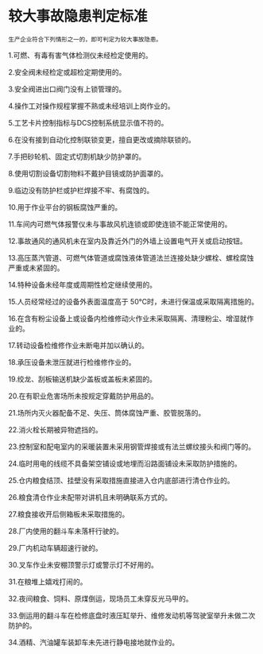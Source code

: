 # 较大事故隐患判定标准

    生产企业符合下列情形之一的，即可判定为较大事故隐患。

1.可燃、有毒有害气体检测仪未经检定使用的。

2.安全阀未经检定或超检定期使用的。

3.安全阀进出口阀门没有上锁管理的。

4.操作工对操作规程掌握不熟或未经培训上岗作业的。

5.工艺卡片控制指标与DCS控制系统显示值不符的。

6.在没有接到自动化控制联锁变更，擅自更改或摘除联锁的。

7.手把砂轮机、固定式切割机缺少防护罩的。

8.使用切割设备切割物料不戴护目镜或防护面罩的。

9.临边没有防护栏或护栏焊接不牢、有腐蚀的。

10.用于作业平台的钢板腐蚀严重的。

11.车间内可燃气体报警仪未与事故风机连锁或即使连锁不能正常使用的。

12.事故通风的通风机未在室内及靠近外门的外墙上设置电气开关或启动按钮。

13.高压蒸汽管道、可燃气体管道或腐蚀液体管道法兰连接处缺少螺栓、螺栓腐蚀严重或未紧固的。

14.特种设备未经年度或周期性检定继续使用的。

15.人员经常经过的设备外表面温度高于 50℃时，未进行保温或采取隔离措施的。

16.在含有粉尘设备上或设备内检维修动火作业未采取隔离、清理粉尘、增湿就作业的。

17.转动设备检维修作业未断电并加以确认的。

18.承压设备未泄压就进行检维修作业的。

19.绞龙、刮板输送机缺少盖板或盖板未紧固的。

20.在有职业危害场所未按规定穿戴防护用品的。

21.场所内灭火器配备不足、失压、筒体腐蚀严重、胶管脱落的。

22.消火栓长期被异物遮挡的。

23.控制室和配电室内的采暖装置未采用钢管焊接或有法兰螺纹接头和阀门等的。

24.临时用电的线缆不具备架空铺设或地埋而沿路面铺设未采取防护措施的。

25.仓内粮食结顶、挂壁没有采取措施直接进入仓内底部进行清仓作业的。

26.粮食清仓作业未配带对讲机且未明确联系方式的。

27.粮食接收开后侧箱板未采取措施的。

28.厂内使用的翻斗车未落杆行驶的。

29.厂内机动车辆超速行驶的。

30.叉车作业未安棚顶警示灯或警示灯不好用的。

31.在粮堆上嬉戏打闹的。

32.夜间粮食、饲料、原煤倒运，现场员工未穿反光马甲的。

33.倒运用的翻斗车在检修底盘时液压缸举升、维修发动机等驾驶室举升未做二次防护的。

34.酒精、汽油罐车装卸车未先进行静电接地就作业的。
